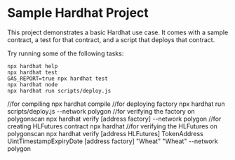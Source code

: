 # Sample Hardhat Project

This project demonstrates a basic Hardhat use case. It comes with a sample contract, a test for that contract, and a script that deploys that contract.

Try running some of the following tasks:

```shell
npx hardhat help
npx hardhat test
GAS_REPORT=true npx hardhat test
npx hardhat node
npx hardhat run scripts/deploy.js
```

//for compiling
npx hardhat compile
//for deploying factory
npx hardhat run scripts/deploy.js --network polygon
//for verifying the factory on polygonscan
npx hardhat verify [address factory] --network polygon
//for creating HLFutures contract
npx hardhat 
//for verifying the HLFutures on polygonscan
npx hardhat verify [address HLFutures] TokenAddress UintTimestampExpiryDate [address factory] "Wheat" "Wheat" --network polygon